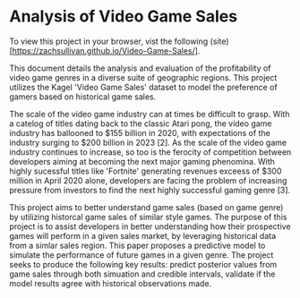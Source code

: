# Analysis of Video Game Sales

To view this project in your browser, vist the following (site)[https://zachsullivan.github.io/Video-Game-Sales/].

This document details the analysis and evaluation of the profitability of video game genres in a diverse suite of geographic regions. This project utilizes the Kagel 'Video Game Sales' dataset to model the preference of gamers based on historical game sales.

The scale of the video game industry can at times be difficult to grasp. With a catelog of titles dating back to the classic Atari pong, the video game industry has ballooned to $155 billion in 2020, with expectations of the industry surging to \$200 billion in 2023 [2]. As the scale of the video game industry continues to increase, so too is the ferocity of competition between developers aiming at becoming the next major gaming phenomina. With highly sucessful titles like 'Fortnite' generating revenues exceess of $300 million in April 2020 alone, developers are facing the problem of increasing pressure from investors to find the next highly successful gaming genre [3].

This project aims to better understand game sales (based on game genre) by utilizing historcal game sales of similar style games. The purpose of this project is to assist developers in better understanding how their prospective games will perform in a given sales market, by leveraging historical data from a simlar sales region. This paper proposes a predictive model to simulate the performance of future games in a given genre. The project seeks to produce the following key results: predict posterior values from game sales through both simuation and credible intervals, validate if the model results agree with historical observations made.
